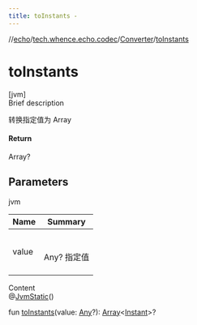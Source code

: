 ```yaml
---
title: toInstants -
---
```

//[echo](../../index.md)/[tech.whence.echo.codec](../index.md)/[Converter](index.md)/[toInstants](to-instants.md)



# toInstants  
[jvm]  
Brief description  


转换指定值为 Array<Instant>



#### Return  


Array<Instant>?



## Parameters  
  
jvm  
  
|  Name|  Summary| 
|---|---|
| value| <br><br>Any? 指定值<br><br>
  
  
Content  
@[JvmStatic](https://kotlinlang.org/api/latest/jvm/stdlib/kotlin.jvm/-jvm-static/index.html)()  
  
fun [toInstants](to-instants.md)(value: [Any](https://kotlinlang.org/api/latest/jvm/stdlib/kotlin/-any/index.html)?): [Array](https://kotlinlang.org/api/latest/jvm/stdlib/kotlin/-array/index.html)<[Instant](https://docs.oracle.com/javase/8/docs/api/java/time/Instant.html)>?  



